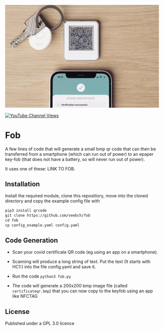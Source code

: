 ![Action Shot](/fobbed.jpg)

[![YouTube Channel Views](https://img.shields.io/youtube/channel/views/UCz5BOU9J9pB_O0B8-rDjCWQ?label=YouTube&style=social)](https://www.youtube.com/channel/UCz5BOU9J9pB_O0B8-rDjCWQ)

# Fob 

A few lines of code that will generate a small bmp qr code that can then be transferred from a smartphone (which can run out of power) to an epaper key-fob (that does not have a battery, so will never run out of power).

It uses one of these: LINK TO FOB.

## Installation

Install the required module, clone this repositiory, move into the cloned directory and copy the example config file with 
```
pip3 install qrcode
git clone https://github.com/veebch/fob
cd fob
cp config_example.yaml config.yaml
```

## Code Generation

- Scan your covid certificate QR code (eg using an app on a smartphone).

- Scanning will produce a long string of text. Put the text  (It starts with HC1:) into the file config.yaml and save it. 

- Run the code `python3 fob.py`

- The code will generate a 200x200 bmp image file (called `certificateqr.bmp`) that you can now copy to the keyfob using an app like NFCTAG

## License

Published under a GPL 3.0 licence

